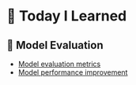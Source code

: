 # 📘 Today I Learned

## 📂 Model Evaluation

- [Model evaluation metrics](ModelEvaluation/model_evaluation_metrics.md)
- [Model performance improvement](ModelEvaluation/model_performance_improvement.md)
